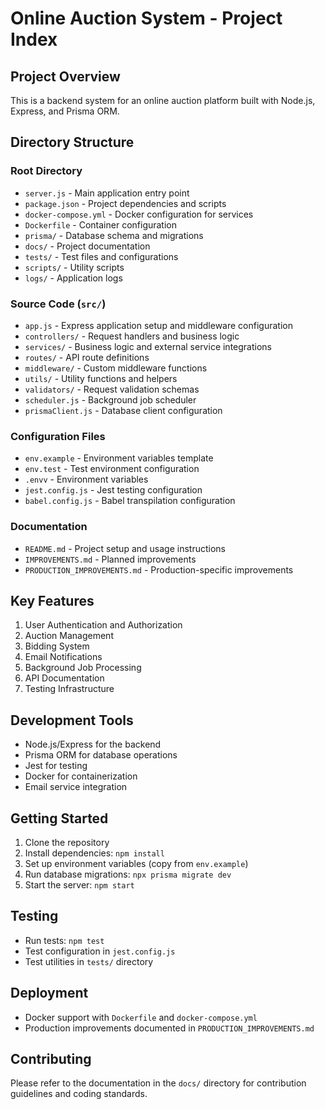 # Online Auction System - Project Index

## Project Overview
This is a backend system for an online auction platform built with Node.js, Express, and Prisma ORM.

## Directory Structure

### Root Directory
- `server.js` - Main application entry point
- `package.json` - Project dependencies and scripts
- `docker-compose.yml` - Docker configuration for services
- `Dockerfile` - Container configuration
- `prisma/` - Database schema and migrations
- `docs/` - Project documentation
- `tests/` - Test files and configurations
- `scripts/` - Utility scripts
- `logs/` - Application logs

### Source Code (`src/`)
- `app.js` - Express application setup and middleware configuration
- `controllers/` - Request handlers and business logic
- `services/` - Business logic and external service integrations
- `routes/` - API route definitions
- `middleware/` - Custom middleware functions
- `utils/` - Utility functions and helpers
- `validators/` - Request validation schemas
- `scheduler.js` - Background job scheduler
- `prismaClient.js` - Database client configuration

### Configuration Files
- `env.example` - Environment variables template
- `env.test` - Test environment configuration
- `.envv` - Environment variables
- `jest.config.js` - Jest testing configuration
- `babel.config.js` - Babel transpilation configuration

### Documentation
- `README.md` - Project setup and usage instructions
- `IMPROVEMENTS.md` - Planned improvements
- `PRODUCTION_IMPROVEMENTS.md` - Production-specific improvements

## Key Features
1. User Authentication and Authorization
2. Auction Management
3. Bidding System
4. Email Notifications
5. Background Job Processing
6. API Documentation
7. Testing Infrastructure

## Development Tools
- Node.js/Express for the backend
- Prisma ORM for database operations
- Jest for testing
- Docker for containerization
- Email service integration

## Getting Started
1. Clone the repository
2. Install dependencies: `npm install`
3. Set up environment variables (copy from `env.example`)
4. Run database migrations: `npx prisma migrate dev`
5. Start the server: `npm start`

## Testing
- Run tests: `npm test`
- Test configuration in `jest.config.js`
- Test utilities in `tests/` directory

## Deployment
- Docker support with `Dockerfile` and `docker-compose.yml`
- Production improvements documented in `PRODUCTION_IMPROVEMENTS.md`

## Contributing
Please refer to the documentation in the `docs/` directory for contribution guidelines and coding standards. 